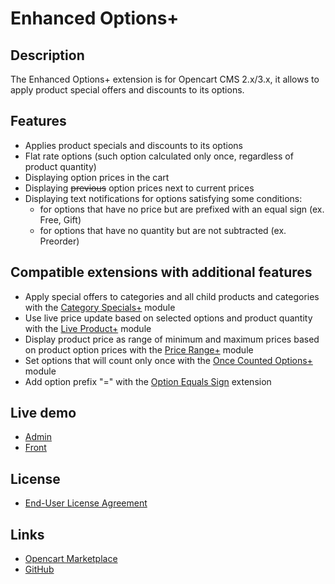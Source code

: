 # Enhanced Options+

## Description
The Enhanced Options+ extension is for Opencart CMS 2.x/3.x, it allows to apply product special offers and discounts to its options.

## Features
* Applies product specials and discounts to its options
* Flat rate options (such option calculated only once, regardless of product quantity)
* Displaying option prices in the cart
* Displaying ~~previous~~ option prices next to current prices
* Displaying text notifications for options satisfying some conditions:
  - for options that have no price but are prefixed with an equal sign (ex. Free, Gift)
  - for options that have no quantity but are not subtracted (ex. Preorder)

## Compatible extensions with additional features
* Apply special offers to categories and all child products and categories with the [Category Specials+](https://www.opencart.com/index.php?route=marketplace/extension/info&extension_id=40385) module
* Use live price update based on selected options and product quantity with the [Live Product+](https://www.opencart.com/index.php?route=marketplace/extension/info&extension_id=36005) module
* Display product price as range of minimum and maximum prices based on product option prices with the [Price Range+](https://www.opencart.com/index.php?route=marketplace/extension/info&extension_id=38331) module
* Set options that will count only once with the [Once Counted Options+](https://www.opencart.com/index.php?route=marketplace/extension/info&extension_id=38489) module
* Add option prefix "=" with the [Option Equals Sign](https://www.opencart.com/index.php?route=marketplace/extension/info&extension_id=34383) extension

## Live demo
* [Admin](http://ocmod.freevar.com/oc3020/a/admin/index.php?route=extension/module/enhanced_options)
* [Front](http://ocmod.freevar.com/oc3020/a)

## License
* [End-User License Agreement](https://git.io/JklFi)

## Links
* [Opencart Marketplace](https://www.opencart.com/index.php?route=marketplace/extension/info&extension_id=40391)
* [GitHub](https://git.io/JklFz)

